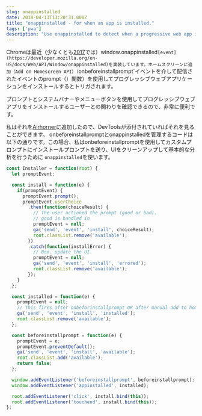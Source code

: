 ```yaml
---
slug: onappinstalled
date: 2018-04-13T13:20:31.000Z
title: "onappinstalled - for when an app is installed."
tags: ['pwa']
description: "Use onappinstalled to detect when a progressive web app is installed."
---
```



Chromeは最近（少なくとも[2017](https://crbug.com/621393)では）window.onappinstalled` [event](https://developer.mozilla.org/en-US/docs/Web/API/Window/onappinstalled)を実装しています。ホームスクリーンに追加（Add on Homescreen API）（ `onbeforeinstallprompt`イベントを介して配信されたイベントのprompt（）関数）を使用してプログレッシブウェブアプリケーションをインストールするとトリガされます。

プロンプトとシステムバナーやメニューボタンを使用してプログレッシブウェブアプリをインストールするユーザーとの関わりを確認できるので、非常に便利です。

私はそれを[Airhorner](https://airhorner.com)に追加したので、DevToolsが添付されていればそれを見ることができます。 onbeforeinstallpromptとonappinstalledを管理するコードは以下の通りです。この場合、私はonbeforeinstallpromptを使用してカスタムプロンプトにインストールプロンプトを送り、UIをクリーンアップして基本的な分析を行うために `onappinstalled`を使います。


```javascript
const Installer = function(root) {
  let promptEvent;

  const install = function(e) {
    if(promptEvent) {
      promptEvent.prompt();
      promptEvent.userChoice
        .then(function(choiceResult) {
          // The user actioned the prompt (good or bad).
          // good is handled in 
          promptEvent = null;
          ga('send', 'event', 'install', choiceResult);
          root.classList.remove('available');
        })
        .catch(function(installError) {
          // Boo. update the UI.
          promptEvent = null;
          ga('send', 'event', 'install', 'errored');
          root.classList.remove('available');
        });
    }
  };

  const installed = function(e) {
    promptEvent = null;
    // This fires after onbeforinstallprompt OR after manual add to homescreen.
    ga('send', 'event', 'install', 'installed');
    root.classList.remove('available');
  };

  const beforeinstallprompt = function(e) {
    promptEvent = e;
    promptEvent.preventDefault();
    ga('send', 'event', 'install', 'available');
    root.classList.add('available');
    return false;
  };

  window.addEventListener('beforeinstallprompt', beforeinstallprompt);
  window.addEventListener('appinstalled', installed);

  root.addEventListener('click', install.bind(this));
  root.addEventListener('touchend', install.bind(this));
};
```

